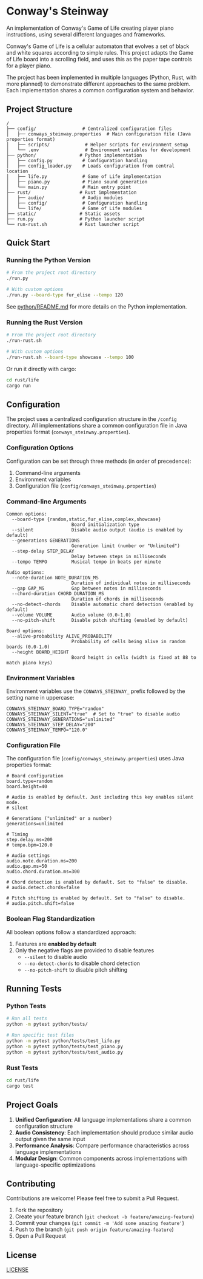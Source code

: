# Conway's Steinway

An implementation of Conway's Game of Life creating player piano instructions, using several different languages and frameworks.

Conway's Game of Life is a cellular automaton that evolves a set of black and white squares according to simple rules. This project adapts the Game of Life board into a scrolling field, and uses this as the paper tape controls for a player piano.

The project has been implemented in multiple languages (Python, Rust, with more planned) to demonstrate different approaches to the same problem. Each implementation shares a common configuration system and behavior.

## Project Structure

```
/
├── config/                 # Centralized configuration files
│   ├── conways_steinway.properties  # Main configuration file (Java properties format)
│   ├── scripts/             # Helper scripts for environment setup
│   └── .env                 # Environment variables for development
├── python/                # Python implementation
│   ├── config.py           # Configuration handling
│   ├── config_loader.py    # Loads configuration from central location
│   ├── life.py             # Game of Life implementation
│   ├── piano.py            # Piano sound generation
│   └── main.py             # Main entry point
├── rust/                  # Rust implementation
│   ├── audio/              # Audio modules
│   ├── config/             # Configuration handling
│   └── life/               # Game of Life modules
├── static/                # Static assets
├── run.py                 # Python launcher script
└── run-rust.sh            # Rust launcher script
```

## Quick Start

### Running the Python Version

```bash
# From the project root directory
./run.py

# With custom options
./run.py --board-type fur_elise --tempo 120
```

See [python/README.md](python/README.md) for more details on the Python implementation.

### Running the Rust Version

```bash
# From the project root directory
./run-rust.sh

# With custom options
./run-rust.sh --board-type showcase --tempo 100
```

Or run it directly with cargo:

```bash
cd rust/life
cargo run
```

## Configuration

The project uses a centralized configuration structure in the `/config` directory. All implementations share a common configuration file in Java properties format (`conways_steinway.properties`).

### Configuration Options

Configuration can be set through three methods (in order of precedence):

1. Command-line arguments
2. Environment variables
3. Configuration file (`config/conways_steinway.properties`)

### Command-line Arguments

```
Common options:
  --board-type {random,static,fur_elise,complex,showcase}
                        Board initialization type
  --silent              Disable audio output (audio is enabled by default)
  --generations GENERATIONS
                        Generation limit (number or "Unlimited")
  --step-delay STEP_DELAY
                        Delay between steps in milliseconds
  --tempo TEMPO         Musical tempo in beats per minute

Audio options:
  --note-duration NOTE_DURATION_MS
                        Duration of individual notes in milliseconds
  --gap GAP_MS          Gap between notes in milliseconds
  --chord-duration CHORD_DURATION_MS
                        Duration of chords in milliseconds
  --no-detect-chords    Disable automatic chord detection (enabled by default)
  --volume VOLUME       Audio volume (0.0-1.0)
  --no-pitch-shift      Disable pitch shifting (enabled by default)

Board options:
  --alive-probability ALIVE_PROBABILITY
                        Probability of cells being alive in random boards (0.0-1.0)
  --height BOARD_HEIGHT
                        Board height in cells (width is fixed at 88 to match piano keys)
```

### Environment Variables

Environment variables use the `CONWAYS_STEINWAY_` prefix followed by the setting name in uppercase:

```
CONWAYS_STEINWAY_BOARD_TYPE="random"
CONWAYS_STEINWAY_SILENT="true"  # Set to "true" to disable audio
CONWAYS_STEINWAY_GENERATIONS="unlimited"
CONWAYS_STEINWAY_STEP_DELAY="200"
CONWAYS_STEINWAY_TEMPO="120.0"
```

### Configuration File

The configuration file (`config/conways_steinway.properties`) uses Java properties format:

```properties
# Board configuration
board.type=random
board.height=40

# Audio is enabled by default. Just including this key enables silent mode.
# silent

# Generations ("unlimited" or a number)
generations=unlimited

# Timing
step.delay.ms=200
# tempo.bpm=120.0

# Audio settings
audio.note.duration.ms=200
audio.gap.ms=50
audio.chord.duration.ms=300

# Chord detection is enabled by default. Set to "false" to disable.
# audio.detect.chords=false

# Pitch shifting is enabled by default. Set to "false" to disable.
# audio.pitch.shift=false
```

### Boolean Flag Standardization

All boolean options follow a standardized approach:

1. Features are **enabled by default**
2. Only the negative flags are provided to disable features
   - `--silent` to disable audio
   - `--no-detect-chords` to disable chord detection
   - `--no-pitch-shift` to disable pitch shifting

## Running Tests

### Python Tests

```bash
# Run all tests
python -m pytest python/tests/

# Run specific test files
python -m pytest python/tests/test_life.py
python -m pytest python/tests/test_piano.py
python -m pytest python/tests/test_audio.py
```

### Rust Tests

```bash
cd rust/life
cargo test
```

## Project Goals

1. **Unified Configuration**: All language implementations share a common configuration structure
2. **Audio Consistency**: Each implementation should produce similar audio output given the same input
3. **Performance Analysis**: Compare performance characteristics across language implementations
4. **Modular Design**: Common components across implementations with language-specific optimizations

## Contributing

Contributions are welcome! Please feel free to submit a Pull Request.

1. Fork the repository
2. Create your feature branch (`git checkout -b feature/amazing-feature`)
3. Commit your changes (`git commit -m 'Add some amazing feature'`)
4. Push to the branch (`git push origin feature/amazing-feature`)
5. Open a Pull Request

## License
[LICENSE](LICENSE) 
